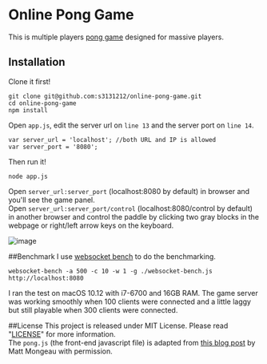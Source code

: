 # Online Pong Game
This is multiple players [pong game](https://en.wikipedia.org/wiki/Pong) designed for massive players.

## Installation

Clone it first!  
```
git clone git@github.com:s3131212/online-pong-game.git  
cd online-pong-game  
npm install
```

Open `app.js`, edit the server url on `line 13` and the server port on `line 14`.  
```
var server_url = 'localhost'; //both URL and IP is allowed
var server_port = '8080';
``` 

Then run it!  
```
node app.js
```

Open `server_url:server_port` (localhost:8080 by default) in browser and you'll see the game panel.  
Open `server_url:server_port/control` (localhost:8080/control by default) in another browser and control the paddle by clicking two gray blocks in the webpage or right/left arrow keys on the keyboard.

![image](http://i.imgur.com/DKOw5IL.png)

##Benchmark
I use [websocket bench](https://github.com/M6Web/websocket-bench) to do the benchmarking.  
```
websocket-bench -a 500 -c 10 -w 1 -g ./websocket-bench.js http://localhost:8080
```

I ran the test on macOS 10.12 with i7-6700 and 16GB RAM. The game server was working smoothly when 100 clients were connected and a little laggy but still playable when 300 clients were connected.

##License
This project is released under MIT License. Please read "[LICENSE](LICENSE)" for more information.  
The `pong.js` (the front-end javascript file) is adapted from [this blog post](https://robots.thoughtbot.com/pong-clone-in-javascript) by Matt Mongeau with permission.
